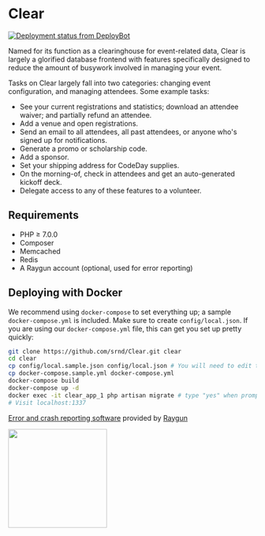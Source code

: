 # Clear

[![Deployment status from DeployBot](https://srnd.deploybot.com/badge/66802254112581/110470.svg)](http://deploybot.com)

Named for its function as a clearinghouse for event-related data, Clear is largely a glorified database frontend with features specifically designed to reduce the amount of busywork involved in managing your event.

Tasks on Clear largely fall into two categories: changing event configuration, and managing attendees. Some example tasks:

- See your current registrations and statistics; download an attendee waiver; and partially refund an attendee.
- Add a venue and open registrations.
- Send an email to all attendees, all past attendees, or anyone who's signed up for notifications.
- Generate a promo or scholarship code.
- Add a sponsor.
- Set your shipping address for CodeDay supplies.
- On the morning-of, check in attendees and get an auto-generated kickoff deck.
- Delegate access to any of these features to a volunteer.

## Requirements

- PHP &ge; 7.0.0
- Composer
- Memcached
- Redis
- A Raygun account (optional, used for error reporting)

## Deploying with Docker

We recommend using `docker-compose` to set everything up; a sample `docker-compose.yml` is included.
Make sure to create `config/local.json`. If you are using our `docker-compose.yml` file, this can get you
set up pretty quickly:

```bash
git clone https://github.com/srnd/Clear.git clear
cd clear
cp config/local.sample.json config/local.json # You will need to edit this file (remove the comments and set the vars)
cp docker-compose.sample.yml docker-compose.yml
docker-compose build
docker-compose up -d
docker exec -it clear_app_1 php artisan migrate # type "yes" when prompted
# Visit localhost:1337
```

<a href="https://raygun.com/products/crash-reporting/">Error and crash reporting software</a> provided by <a href="https://raygun.com/">Raygun</a>

<img width="200" src="http://i.imgur.com/yuoIAvf.png"></img>
